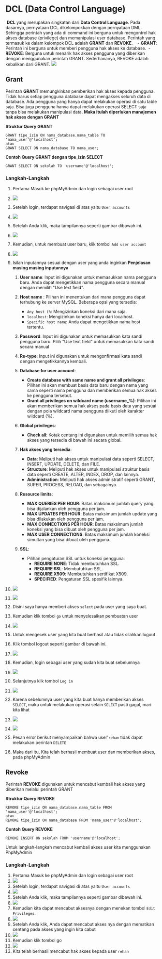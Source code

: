 # DCL (Data Control Language)
 **DCL** yang merupakan singkatan dari **Data Control Language**. Pada dasarnya, pernyataan DCL dikelompokkan dengan pernyataan DML. Sehingga perintah yang ada di command ini berguna untuk mengontrol hak akses database (privilege) dan memanipulasi user database. Perintah yang termasuk ke dalam kelompok DCL adalah **GRANT** dan **REVOKE**.
 
 - **GRANT**: Perintah ini berguna untuk memberi pengguna hak akses ke database.
 - **REVOKE**: Berguna untuk menarik hak akses pengguna yang diberikan dengan menggunakan perintah GRANT. Sederhananya, REVOKE adalah kebalikan dari GRANT.
![](assets/bpjs-34.png)
## Grant
Perintah **GRANT** memungkinkan pemberikan hak akses kepada pengguna. Tidak harus setiap pengguna database dapat mengakses seluruh data di database. Ada pengguna yang hanya dapat melakukan operasi di satu table saja. Bisa juga pengguna hanya dapat melakukan operasi SELECT saja tanpa bisa melakukan manipulasi data. **Maka itulah diperlukan manajemen hak akses dengan GRANT**

**Struktur Query GRANT**
```mysql
GRANT tipe_izin ON nama_database.nama_table TO ‘nama_user’@'localhost’;
atau
GRANT SELECT ON nama_database TO nama_user;
```
**Contoh Query GRANT dengan tipe_izin SELECT**
```mysql
GRANT SELECT ON sekolah TO 'username'@'localhost';
```

### Langkah-Langkah
1. Pertama Masuk ke phpMyAdmin dan login sebagai user root
2. ![](assets/bpjs-23.png)
3. Setelah login, terdapat navigasi di atas yaitu `User accounts` 
4. ![](assets/bpjs-24.png)
5. Setelah Anda klik, maka tampilannya seperti gambar dibawah ini.
6. ![](assets/bpjs-25.png)
7. Kemudian, untuk membuat user baru, klik tombol `Add user account`
8. ![](assets/bpjs-26.png)
9. Isilah inputannya sesuai dengan user yang anda inginkan
**Penjelasan masing masing inputannya**
	1. **User name**: Input ini digunakan untuk memasukkan nama pengguna baru. Anda dapat mengetikkan nama pengguna secara manual dengan memilih "Use text field".
	2. **Host name** : Pilihan ini menentukan dari mana pengguna dapat terhubung ke server MySQL. Beberapa opsi yang tersedia:
	    - `Any host (%`: Mengizinkan koneksi dari mana saja.
	    - `localhost`: Mengizinkan koneksi hanya dari localhost.
	    - `Specific host name`: Anda dapat mengetikkan nama host tertentu.
	3. **Password**: Input ini digunakan untuk memasukkan kata sandi pengguna baru. Pilih "Use text field" untuk memasukkan kata sandi secara manual
	4. **Re-type**: Input ini digunakan untuk mengonfirmasi kata sandi dengan mengetikkannya kembali.
	5. **Database for user account**:
	    - **Create database with same name and grant all privileges**: Pilihan ini akan membuat basis data baru dengan nama yang sama seperti nama pengguna dan memberikan semua hak akses ke pengguna tersebut.
	    - **Grant all privileges on wildcard name (username_%)**: Pilihan ini akan memberikan semua hak akses pada basis data yang sesuai dengan pola wildcard nama pengguna diikuti oleh karakter wildcard (%).
	6. **Global privileges**:
	    - **Check all**: Kotak centang ini digunakan untuk memilih semua hak akses yang tersedia di bawah ini secara global.
	7. **Hak akses yang tersedia**:
	    - **Data**: Meliputi hak akses untuk manipulasi data seperti SELECT, INSERT, UPDATE, DELETE, dan FILE.
	    - **Structure**: Meliputi hak akses untuk manipulasi struktur basis data seperti CREATE, ALTER, INDEX, DROP, dan lainnya.
	    - **Administration**: Meliputi hak akses administratif seperti GRANT, SUPER, PROCESS, RELOAD, dan sebagainya.
	8. **Resource limits**:
	    - **MAX QUERIES PER HOUR**: Batas maksimum jumlah query yang bisa dijalankan oleh pengguna per jam.
	    - **MAX UPDATES PER HOUR**: Batas maksimum jumlah update yang bisa dilakukan oleh pengguna per jam.
	    - **MAX CONNECTIONS PER HOUR**: Batas maksimum jumlah koneksi yang bisa dibuat oleh pengguna per jam.
	    - **MAX USER CONNECTIONS**: Batas maksimum jumlah koneksi simultan yang bisa dibuat oleh pengguna.
	9. **SSL**:
	    
	    - Pilihan pengaturan SSL untuk koneksi pengguna:
	        - **REQUIRE NONE**: Tidak membutuhkan SSL.
	        - **REQUIRE SSL**: Membutuhkan SSL.
	        - **REQUIRE X509**: Membutuhkan sertifikat X509.
	        - **SPECIFIED**: Pengaturan SSL spesifik lainnya.

10. ![](assets/bpjs-27.png)
11. ![](assets/bpjs-28.png)
12. Disini saya hanya memberi akses `select` pada user yang saya buat.
13. Kemudian klik tombol `go` untuk menyelesaikan pembuatan user
14. ![](assets/bpjs-29.png)
15. Untuk mengecek user yang kita buat berhasil atau tidak silahkan logout
16. Klik tombol logout seperti gambar di bawah ini.
17. ![](assets/bpjs-30.png)
18. Kemudian, login sebagai user yang sudah kita buat sebelumnya
19. ![](assets/bpjs-31.png)
20. Selanjutnya klik tombol `Log in`
21. ![](assets/bpjs-32.png)
22. Karena sebelumnya user yang kita buat hanya memberikan akses `SELECT`, maka untuk melakukan operasi selain `SELECT` pasti gagal, mari kita lihat
23. ![](assets/bpjs-33.png)
24. ![](assets/bpjs-35.png)
25. Pesan error berikut menyampaikan bahwa user'`rehan` tidak dapat melakukan perintah `DELETE`
26. Maka dari itu, Kita telah berhasil membuat user dan memberikan akses, pada phpMyAdmin

## Revoke
Perintah **REVOKE** digunakan untuk mencabut kembali hak akses yang diberikan melalui perintah GRANT

**Struktur Query REVOKE**
```mysql
REVOKE tipe_izin ON nama_database.nama_table FROM 'nama_user'@'localhost';
atau
REVOKE tipe_izin ON nama_database FROM 'nama_user'@'localhost';
```

**Contoh Query REVOKE**
```mysql
REVOKE INSERT ON sekolah FROM 'username'@'localhost';
```
Untuk langkah-langkah mencabut kembali akses user kita menggunakan PhpMyAdmin
### Langkah-Langkah
1. Pertama Masuk ke phpMyAdmin dan login sebagai user root
2. ![](assets/bpjs-23.png)
3. Setelah login, terdapat navigasi di atas yaitu `User accounts` 
4. ![](assets/bpjs-24.png)
5. Setelah Anda klik, maka tampilannya seperti gambar dibawah ini.
6. ![](assets/bpjs-25.png)
7. Kemudian kita dapat mencabut aksesnya dengan menekan tombol `Edit Privileges`.
9. ![](assets/bpjs-36.png)
10. Setelah Anda klik, Anda dapat mencabut akses nya dengan mematikan centang pada akses yang ingin kita cabut
11. ![](assets/bpjs-37.png)
12. Kemudian klik tombol go
13. ![](assets/bpjs-38.png)
14. Kita telah berhasil mencabut hak akses kepada user `rehan`